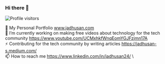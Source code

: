 ### Hi there 👋
![Profile visitors](https://visitor-badge.glitch.me/badge?page_id=Jadhusan-S.visitor-badge)

💬 My Personal Portfolio www.jadhusan.com             \
🔭 I’m currently working on making free videos about technology for the tech community https://www.youtube.com/UCMxhkfWnqEomYGJFzjmn17A     \
⚡ Contributing for the tech community by writing articles https://jadhusan-s.medium.com/       \
📫 How to reach me https://www.linkedin.com/in/jadhusan24/                  \

<!--
**Jadhusan-S/Jadhusan-S** is a ✨ _special_ ✨ repository because its `README.md` (this file) appears on your GitHub profile.

Here are some ideas to get you started:

- 🔭 I’m currently working on ...
- 🌱 I’m currently learning ...
- 👯 I’m looking to collaborate on ...
- 🤔 I’m looking for help with ...
- 💬 Ask me about ...
- 📫 How to reach me: ...
- 😄 Pronouns: ...
- ⚡ Fun fact: ...
-->
